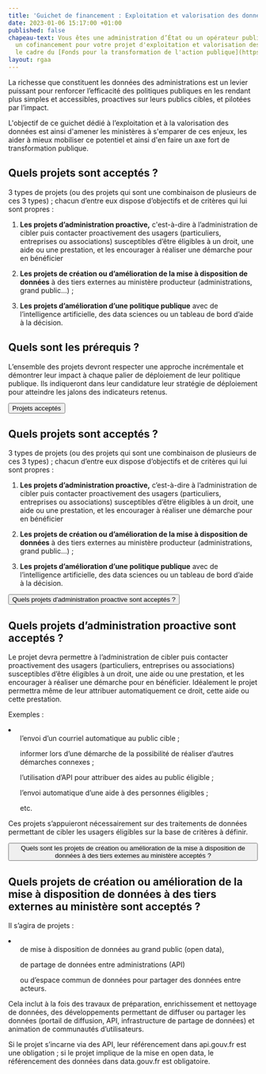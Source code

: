 ```yaml
---
title: 'Guichet de financement : Exploitation et valorisation des données'
date: 2023-01-06 15:17:00 +01:00
published: false
chapeau-text: Vous êtes une administration d’État ou un opérateur public ? Obtenez
  un cofinancement pour votre projet d'exploitation et valorisation des données, dans
  le cadre du [Fonds pour la transformation de l'action publique](https://www.modernisation.gouv.fr/transformer-laction-publique/fonds-pour-la-transformation-de-laction-publique).
layout: rgaa
---
```


La richesse que constituent les données des administrations est un levier puissant pour renforcer l’efficacité des politiques publiques en les rendant plus simples et accessibles, proactives sur leurs publics cibles, et pilotées par l’impact. 

L'objectif de ce guichet dédié à l’exploitation et à la valorisation des données est ainsi d'amener les ministères à s'emparer de ces enjeux, les aider à mieux mobiliser ce potentiel et ainsi d'en faire un axe fort de transformation publique.


## Quels projets sont acceptés ?
3 types de projets (ou des projets qui sont une combinaison de plusieurs de ces 3 types) ; chacun d’entre eux dispose d’objectifs et de critères qui lui sont propres :
1. **Les projets d’administration proactive,** c'est-à-dire à l’administration de cibler puis contacter proactivement des usagers (particuliers,  entreprises ou associations) susceptibles d’être éligibles à un droit, une aide ou une prestation, et les encourager à réaliser une démarche pour en bénéficier

2. **Les projets de création ou d’amélioration de la mise à disposition de données** à des tiers externes au ministère producteur (administrations, grand public...) ;

3. **Les projets d’amélioration d’une politique publique** avec de l’intelligence artificielle, des data sciences ou un  tableau de bord d’aide à la décision.


## Quels sont les prérequis ?
L’ensemble des projets devront respecter une approche incrémentale et démontrer leur impact à chaque palier de déploiement de leur politique publique. Ils indiqueront dans leur candidature leur stratégie de déploiement pour atteindre les jalons des indicateurs retenus.


<script>
function myFunction(id) {
  let x = document.getElementById(id);
  let button = document.getElementById("accordion-button");

  if (x.className.indexOf("show") == -1) {
    x.className += " show";
    button.className += " is-active"
  } else {
    x.className = x.className.replace(" show", "");
    button.className = button.className.replace(" is-active", "");
  }
}
</script>

<div class="margin-bottom-3 accordion no-bullet" data-allow-all-closed="true">
<div class="accordion-item">
<button onclick="myFunction('projets-acceptes')" id="accordion-button" class="accordion-title" aria-controls="projets-acceptes" aria-expanded="false">Projets acceptés</button>
<div class="accordion-content" id="projets-acceptes">
<h2>Quels projets sont acceptés&nbsp;?</h2> <p>3 types de projets (ou des projets qui sont une combinaison de plusieurs de ces 3 types)&nbsp;; chacun d’entre eux dispose d’objectifs et de critères qui lui sont propres&nbsp;:</p> <ol> <li> <p><strong>Les projets d’administration proactive,</strong> c’est-à-dire à l’administration de cibler puis contacter proactivement des usagers (particuliers, entreprises ou associations) susceptibles d’être éligibles à un droit, une aide ou une prestation, et les encourager à réaliser une démarche pour en bénéficier</p> </li> <li> <p><strong>Les projets de création ou d’amélioration de la mise à disposition de données</strong> à des tiers externes au ministère producteur (administrations, grand public…)&nbsp;;</p> </li> <li> <p><strong>Les projets d’amélioration d’une politique publique</strong> avec de l’intelligence artificielle, des data sciences ou un tableau de bord d’aide à la décision.</p> </li> </ol> 
</div></div>
<button onclick="myFunction('projets-proactive')" id="accordion-button" class="accordion-title" aria-controls="projets-proactive" aria-expanded="false">Quels projets d'administration proactive sont acceptés ?</button>
<div class="accordion-content" id="projets-proactive">
<h2>Quels projets d’administration proactive sont acceptés&nbsp;?</h2> <p>Le projet devra permettre à l’administration de cibler puis contacter proactivement des usagers (particuliers, entreprises ou associations) susceptibles d’être éligibles à un droit, une aide ou une prestation, et les encourager à réaliser une démarche pour en bénéficier. Idéalement le projet permettra même de leur attribuer automatiquement ce droit, cette aide ou cette prestation.</p>

<p>Exemples : 
<li><ul>l’envoi d’un courriel automatique au public cible ;</ul>
<ul>informer lors d’une démarche de la possibilité de réaliser d’autres démarches connexes ;</ul>
<ul>l’utilisation d’API pour attribuer des aides au public éligible ;</ul>
<ul>l’envoi automatique d’une aide à des personnes éligibles ; </ul>
<ul>etc.</ul></li>
Ces projets s’appuieront nécessairement sur des traitements de données permettant de cibler les usagers éligibles sur la base de critères à définir.
</p>
</div>
<button onclick="myFunction('projets-mise-a-dispo')" id="accordion-button" class="accordion-title" aria-controls="projets-mise-a-dispo" aria-expanded="false">Quels sont les projets de création ou amélioration de la mise à disposition de données à des tiers externes au ministère acceptés ?</button>
<div class="accordion-content" id="projets-mise-a-dispo">
<h2>Quels projets de création ou amélioration de la mise à disposition de données à des tiers externes au ministère sont acceptés ?</h2>
<p>Il s’agira de projets :</p>
<li><ul>de mise à disposition de données au grand public (open data),</ul>
<ul>de partage de données entre administrations (API) </ul>
<ul>ou d’espace commun de données pour partager des données entre acteurs.</ul></li> 
<p>Cela inclut à la fois des travaux de préparation, enrichissement et nettoyage de données, des développements permettant de diffuser ou partager les données (portail de diffusion, API, infrastructure de partage de données) et animation de communautés d’utilisateurs.</p>
<p>Si le projet s’incarne via des API, leur référencement dans api.gouv.fr est une obligation ; si le projet implique de la mise en open data, le référencement des données dans data.gouv.fr est obligatoire.</p></div></div>


</div>